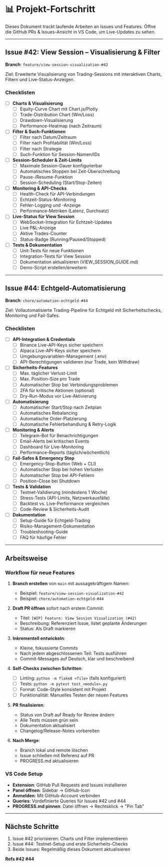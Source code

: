 # 📊 Projekt-Fortschritt

Dieses Dokument trackt laufende Arbeiten an Issues und Features. Öffne die GitHub PRs & Issues-Ansicht in VS Code, um Live-Updates zu sehen.

---

## Issue #42: View Session – Visualisierung & Filter

**Branch**: `feature/view-session-visualization-#42`

Ziel: Erweiterte Visualisierung von Trading-Sessions mit interaktiven Charts, Filtern und Live-Status-Anzeigen.

### Checklisten

- [ ] **Charts & Visualisierung**
  - [ ] Equity-Curve Chart mit Chart.js/Plotly
  - [ ] Trade-Distribution Chart (Win/Loss)
  - [ ] Drawdown-Visualisierung
  - [ ] Performance-Heatmap (nach Zeitraum)

- [ ] **Filter & Such-Funktionen**
  - [ ] Filter nach Datum/Zeitraum
  - [ ] Filter nach Profitabilität (Win/Loss)
  - [ ] Filter nach Strategie
  - [ ] Such-Funktion für Session-Namen/IDs

- [ ] **Session-Scheduler & Zeit-Limits**
  - [ ] Maximale Session-Dauer konfigurierbar
  - [ ] Automatisches Stoppen bei Zeit-Überschreitung
  - [ ] Pause-/Resume-Funktion
  - [ ] Session-Scheduling (Start/Stop-Zeiten)

- [ ] **Monitoring & API-Checks**
  - [ ] Health-Check für API-Verbindungen
  - [ ] Echtzeit-Status-Monitoring
  - [ ] Fehler-Logging und -Anzeige
  - [ ] Performance-Metriken (Latenz, Durchsatz)

- [ ] **Live-Status für View Session**
  - [ ] WebSocket-Integration für Echtzeit-Updates
  - [ ] Live P&L-Anzeige
  - [ ] Aktive Trades-Counter
  - [ ] Status-Badge (Running/Paused/Stopped)

- [ ] **Tests & Dokumentation**
  - [ ] Unit-Tests für neue Funktionen
  - [ ] Integration-Tests für View Session
  - [ ] Dokumentation aktualisieren (VIEW_SESSION_GUIDE.md)
  - [ ] Demo-Script erstellen/erweitern

---

## Issue #44: Echtgeld-Automatisierung

**Branch**: `chore/automation-echtgeld-#44`

Ziel: Vollautomatisierte Trading-Pipeline für Echtgeld mit Sicherheitschecks, Monitoring und Fail-Safes.

### Checklisten

- [ ] **API-Integration & Credentials**
  - [ ] Binance Live-API-Keys sicher speichern
  - [ ] Alpaca Live-API-Keys sicher speichern
  - [ ] Umgebungsvariablen-Management (.env)
  - [ ] API-Berechtigungen validieren (nur Trade, kein Withdraw)

- [ ] **Sicherheits-Features**
  - [ ] Max. täglicher Verlust-Limit
  - [ ] Max. Position-Size pro Trade
  - [ ] Automatischer Stop bei Verbindungsproblemen
  - [ ] 2FA für kritische Aktionen (optional)
  - [ ] Dry-Run-Modus vor Live-Aktivierung

- [ ] **Automatisierung**
  - [ ] Automatischer Start/Stop nach Zeitplan
  - [ ] Automatisches Rebalancing
  - [ ] Automatische Order-Platzierung
  - [ ] Automatische Fehlerbehandlung & Retry-Logik

- [ ] **Monitoring & Alerts**
  - [ ] Telegram-Bot für Benachrichtigungen
  - [ ] Email-Alerts bei kritischen Events
  - [ ] Dashboard für Live-Monitoring
  - [ ] Performance-Reports (täglich/wöchentlich)

- [ ] **Fail-Safes & Emergency Stop**
  - [ ] Emergency-Stop-Button (Web + CLI)
  - [ ] Automatischer Stop bei hohen Verlusten
  - [ ] Automatischer Stop bei API-Fehlern
  - [ ] Position-Close bei Shutdown

- [ ] **Tests & Validation**
  - [ ] Testnet-Validierung (mindestens 1 Woche)
  - [ ] Stress-Tests (API-Limits, Netzwerkausfälle)
  - [ ] Backtest vs. Live-Performance vergleichen
  - [ ] Code-Review & Sicherheits-Audit

- [ ] **Dokumentation**
  - [ ] Setup-Guide für Echtgeld-Trading
  - [ ] Risiko-Management-Dokumentation
  - [ ] Troubleshooting-Guide
  - [ ] FAQ für häufige Fehler

---

## Arbeitsweise

### Workflow für neue Features

1. **Branch erstellen** von `main` mit aussagekräftigem Namen:
   - Beispiel: `feature/view-session-visualization-#42`
   - Beispiel: `chore/automation-echtgeld-#44`

2. **Draft PR öffnen** sofort nach erstem Commit:
   - Titel: `[WIP] Feature: View Session Visualization (#42)`
   - Beschreibung: Referenziert Issue, listet geplante Änderungen
   - Status: Als Draft markieren

3. **Inkrementell entwickeln**:
   - Kleine, fokussierte Commits
   - Nach jedem abgeschlossenen Teil: Tests ausführen
   - Commit-Messages auf Deutsch, klar und beschreibend

4. **Self-Checks zwischen Schritten**:
   - [ ] Linting: `python -m flake8 <file>` (falls konfiguriert)
   - [ ] Tests: `python -m pytest test_<module>.py`
   - [ ] Format: Code-Style konsistent mit Projekt
   - [ ] Funktionalität: Manuelles Testen der neuen Features

5. **PR finalisieren**:
   - Status von Draft auf Ready for Review ändern
   - Alle Tests müssen grün sein
   - Dokumentation aktualisiert
   - Changelog/Release-Notes vorbereiten

6. **Nach Merge**:
   - Branch lokal und remote löschen
   - Issue schließen mit Referenz auf PR
   - PROGRESS.md aktualisieren

### VS Code Setup

- **Extension**: GitHub Pull Requests and Issues installieren
- **Panel öffnen**: Sidebar → GitHub-Icon
- **Anmelden**: Mit GitHub-Account verbinden
- **Queries**: Vordefinierte Queries für Issues #42 und #44
- **PROGRESS.md pinnen**: Datei öffnen → Rechtsklick → "Pin Tab"

---

## Nächste Schritte

1. Issue #42 priorisieren: Charts und Filter implementieren
2. Issue #44: Testnet-Setup und erste Sicherheits-Checks
3. Beide Issues: Regelmäßig dieses Dokument aktualisieren

**Refs #42 #44**
